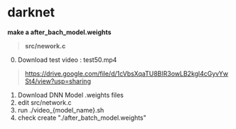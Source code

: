 # **darknet**
**make a after_bach_model.weights**
> **src/nework.c**

0. Download test video : test50.mp4
> https://drive.google.com/file/d/1cVbsXqaTU8BIR3owLB2kgl4cGyvYwSt4/view?usp=sharing

1. Download DNN Model .weights files
2. edit src/network.c
3. run ./video_{model_name}.sh
4. check create "./after_batch_model.weights"
